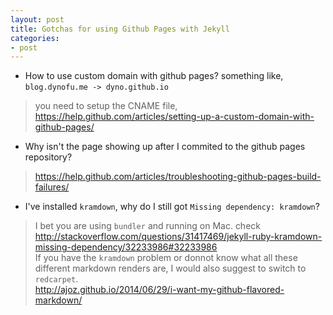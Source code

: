 ```yaml
---
layout: post
title: Gotchas for using Github Pages with Jekyll
categories:
- post
---
```


* How to use custom domain with github pages? something like, `blog.dynofu.me -> dyno.github.io`
> you need to setup the CNAME file, https://help.github.com/articles/setting-up-a-custom-domain-with-github-pages/

* Why isn't the page showing up after I commited to the github pages repository?
> https://help.github.com/articles/troubleshooting-github-pages-build-failures/

* I've installed `kramdown`, why do I still got `Missing dependency: kramdown`?
> I bet you are using `bundler` and running on Mac. check  
> http://stackoverflow.com/questions/31417469/jekyll-ruby-kramdown-missing-dependency/32233986#32233986  
> If you have the `kramdown` problem or donnot know what all these different markdown renders are, 
> I would also suggest to switch to `redcarpet`.  
> http://ajoz.github.io/2014/06/29/i-want-my-github-flavored-markdown/ 

